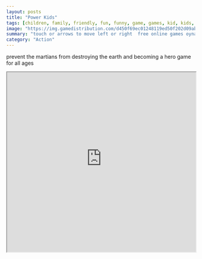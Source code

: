 ```yaml
---
layout: posts
title: "Power Kids"
tags: [children, family, friendly, fun, funny, game, games, kid, kids, mobile, tap, touch, one, free, online, games, oyna, game, free, games, play, play, games]
image: "https://img.gamedistribution.com/d450f69ec01248119ed50f202d09ab27.jpg"
summary: "touch or arrows to move left or right  free online games oyna game free games play play games"
category: "Action"
---
```


prevent the martians from destroying the earth and becoming a hero game for all ages

<iframe width="100%" height="480px;" src="https://html5.gamedistribution.com/d450f69ec01248119ed50f202d09ab27/"></iframe>